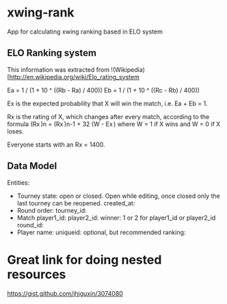 xwing-rank
==========

App for calculating xwing ranking based in ELO system


## ELO Ranking system

This information was extracted from !(Wikipedia)[http://en.wikipedia.org/wiki/Elo_rating_system

Ea = 1 / (1 + 10 ^ ((Rb - Ra) / 400))
Eb = 1 / (1 + 10 ^ ((Rc - Rb) / 400))

Ex is the expected probability that X will win the match, i.e. Ea + Eb = 1.

Rx is the rating of X, which changes after every match, according to the formula (Rx )n = (Rx )n-1 + 32 (W - Ex ) where W = 1 if X wins and W = 0 if X loses.

Everyone starts with an Rx = 1400.

## Data Model

Entities:
- Tourney
	state: open or closed. Open while editing, once closed only the last tourney can be reopened.
	created_at:
- Round
	order:
	tourney_id:
- Match
	player1_id:
	player2_id:
	winner: 1 or 2 for player1_id or player2_id
	round_id:
- Player
	name:
	uniqueid: optional, but recommended
	ranking:



# Great link for doing nested resources
https://gist.github.com/jhjguxin/3074080

